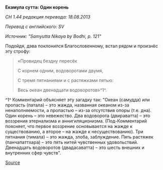 **Екамула сутта: Один корень**

*СН 1\.44 редакция перевода: 18\.08\.2013*

*Перевод с английского: SV*

*Источник: "Samyutta Nikaya by Bodhi, p\. 121"*

Подойдя, дэва поклонился Благословенному, встал рядом и произнёс эту строфу:

> «Провидец бездну пересёк
> 
> С корнем одним, водоворотами двумя,
> 
> С тремя пятнаниями и с растяжками пятью:
> 
> Весь океан двенадцати водоворотов»^1^\.

^1^ Комментарий объясняет эту загадку так: "Океан \(самудда\) или пропасть \(патала\) – это жажда, названная океаном из\-за ненаполняемости, а пропастью – из\-за отсутствия опоры \(т\.е\. дна\)\. Один корень – это невежество\. Два водоворота \(двираватта\) – это воззрения этернализма и аннигиляционизма\. \(Под\-Комментарий поясняет, что первое воззрение основывается на жажде к существованию, а второе – на жажде к несуществованию\)\. Три пятнания \(тимала\) – это жажда, злоба, заблуждение\. Пять растяжек \(панчапаттхара\) – это пять нитей чувственных удовольствий\. Двенадцать водоворотов \(двадасаватта\) – это шесть внешних и внутренних сфер чувств"\.

[Source](https://www\.theravada\.ru/Teaching/Canon/Suttanta/Texts/sn1_44\-ekamula\-sutta\-sv\.htm)